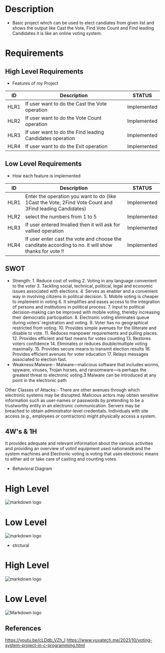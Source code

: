 # Description
* Basic project which can be used to elect candiates from given list and shows the output like Cast the Vote, Find Vote Count and Find leading Candidates it is like an online voting system.

# Requirements

## High Level Requirements
<!-- Tables -->
* Features of my Project

|   ID   |   Description    |  STATUS   |  
| ------ | ---------------- | --------- |
| HLR1   | If user want to do the Cast the Vote operation           |Implemented  |          
| HLR2   | If user want to do the Vote Count operation              |Implemented  |
| HLR3   | If user want to do the Find leading Candidates operation |Implemented  |
| HLR4   | If user want to do the Exit operation                    |Implemented  |

## Low Level Requirements
* How each feature is implemented

|   ID   |   Description    |  STATUS   |  
| ------ | ---------------- | --------- |
| HLR1   |    Enter the operation you want to do (like 1Cast the Vote, 2Find Vote Count and 3Find leading Candidates)	|Implemented|
| HLR2   |	select the numbers from 1 to 5                                                                          |Implemented|
| HLR3   |	If user entered Invalied then it will ask for vallied operation	                                        |Implemented|
| HLR4   |	If user enter cast the vote and choose the canditate according to no. it will show thanks for vote !!                                           |Implemented|

## SWOT
* Strength: 1. Reduce cost of voting  2. Voting in any language convenient to the voter 3. Tackling social, technical, political, legal and economic issues associated with elections. 4. Serves as enabler and a convenient way in involving citizens in political decision. 5. Mobile voting is cheaper to implement in voting 6. It simplifies and eases access to the integration of persons and institutions in political process. 7. Input to political decision-making can be improved with mobile voting, thereby increasing their democratic participation.  8. Electronic voting eliminates queue during voters’ registration and voting. 9. Voter has no geographical restricted from voting. 10. Provides simple avenues for the illiterate and disable to vote. 11. Reduces manpower requirements and pulling places. 12. Provides efficient and fast means for votes counting 13. Restores voters confidence 14. Eliminates or reduces double/multiple voting maximally. 15. Provides secure means to transmit election results 16. Provides efficient avenues for voter education 17. Relays messages associated to election fast.
* Weakness:Malware:-
Malware—malicious software that includes worms, spyware, viruses, Trojan horses, and ransomware—is perhaps the greatest threat to electronic voting.3 Malware can be introduced at any point in the electronic path
 
Other Classes of Attacks:-
There are other avenues through which electronic systems may be disrupted. Malicious actors may obtain sensitive information such as user-names or passwords by pretending to be a trustworthy entity in an electronic communication. Servers may be breached to obtain administrator-level credentials. Individuals with site access (e.g., employees or contractors) might physically access a system.
## 4W's & 1H
It provides adequate and relevant information about the various activities and providing an overview of votinf equipment used nationwide and the system machines and  Electronic voting is voting that uses electronic means to either aid or take care of casting and counting votes.

* Behavioral Diagram
# High Level
<!--images-->
![markdown logo](https://pdf-service-lucidchart-com.s3.amazonaws.com/ef4b389d-c97c-4ff7-99a8-79bf33e57938?X-Amz-Security-Token=IQoJb3JpZ2luX2VjEOz%2F%2F%2F%2F%2F%2F%2F%2F%2F%2FwEaCXVzLWVhc3QtMSJHMEUCICsTkxT8a5FAg7dn%2B3LeaqbarY%2FucfHOQZe86Ltz2t0VAiEApa%2BKvzpC8T7Mt7ubPt229N9nP6URUPYgMTEnuZAlqhEq%2BgMIRRAAGgw5MzU2MDY5MjYxODIiDP1un%2BPpB18EbMw2YirXA%2BQ5nqzEwkxXIGFnXh%2Fk0mWd6sqxKa3tZvTrXDILQp7Mtv14Ie4hJTjkqqwtLBxvJC3wxOTlDxBbF3LJILj21fBb7v7Exl0LI3S7LOJ9JSh%2B103%2FuyYk1hAmXU%2BXQO2GHFAvgb7%2FG00g8wB%2Btl0GAm6%2BR6%2B%2FAVyB73v5qZI1uGiOWwgMvJrnvGlUgfVK4od9QmVk4YFCaJQBwELdO9vpfP7fRkXQ7HcXDM0vFb9o17GJ7%2Bl5%2FsgpMcj4DR%2F966FrNbnwJk4SIcbqR3MdYuYN0UeXY1Bf93WLVK8lIgGyk9pdYTYWBKaFv8SYUL2BV%2F9b6JRvq4WmZTpxIb4KCcn8cK34cEOsRuL7SVpXTQqT%2FKvaEmOwGiDco%2FR0wunRjIqX%2BPCbfeay45ojVlogojylrykpGdvD2KMj9pJzqyQWE8SnqjOILkQDmvC3OAuIvW%2FcD3qJyjRXlrAzM9AD%2B41GXBz%2Fq7q7E5x5sKm8hr67ewVUZUxZ4%2F4FeDUS5FKPpaO8bBAAghVUHRgrJGRiyDdhTsDdDkPvMVZ%2FjCG%2FGT%2FI%2Fm3z7KOQQlqhIg4HAb9Djes9GH9vdlxstW3BIEhq9QFixfHNRktk3rx3MDGinyWAjODpzrXd%2FOWhIDDE782QBjqlAV6HiiN0GEeGDbIi0cbCvDXUxv9LWTYD5AJ%2FqlWzoYEFySuVZ6wNrPLcl%2BnbczgYn%2B0DRBL9xqRQst%2BzLB2iTs50tO9lncuPyK43ANtbxDKsxnqciWag%2BX1JMpnGuDKm9DP%2B1G22wLPtB947Hb125sEctvpB7GVOsFYYPR99vqVxV5u7dpA2Csrm%2Fqo2UwCpMr1sKMM0ozDAc9eGQ3amytRM5pW%2FMA%3D%3D&X-Amz-Algorithm=AWS4-HMAC-SHA256&X-Amz-Date=20220221T130217Z&X-Amz-SignedHeaders=host&X-Amz-Expires=86399&X-Amz-Credential=ASIA5TVUEXNTFKJADK4A%2F20220221%2Fus-east-1%2Fs3%2Faws4_request&X-Amz-Signature=41fe41dc06341e66a1d1571355a01558a8d346761448d72c4037f98831942e35)
# Low Level
<!--images-->
![markdown logo](https://pdf-service-lucidchart-com.s3.amazonaws.com/36c48d10-ce2d-4749-9650-3414e053a915?X-Amz-Security-Token=IQoJb3JpZ2luX2VjEO3%2F%2F%2F%2F%2F%2F%2F%2F%2F%2FwEaCXVzLWVhc3QtMSJGMEQCICRi%2FjfebxQwJoK5DOuursBx4zOlP7JxnlWm%2F0v64EaDAiAaSDrP9RYCHOqWVTezgGRnUppY%2Buoa6MtUUILE3pv%2B%2FSr6AwhGEAAaDDkzNTYwNjkyNjE4MiIMIvsDGtalf8uJuigfKtcD5nb%2FUTzAu1ZszACu%2BG23vYmDS9lLTXIh7efkXtLl%2FzrW4mCl%2B3GLKQ1eQ%2Bi88Vkl%2FS3dMv5GIiP2bQ262GNTRHeZ8Isn%2F0Zh8FmFfggtm0RHYUF8nSe%2BlCaZhKyJG%2BS2L8gdgPz%2ByN%2FdsObdpWGZ1jxVa8Eh12uTEL7x0Q0TKvqBgAKqddt9eF510HkQf77GE1m6uQK4cSXYaq2ttIqnf%2Fb3AhW%2BRocJgHXlC18M%2F9y36qOXy8LAnRKKD9rDiC5AU%2BuWZmbUAMGYjS%2BDV8LTUQuu205dCb4tRe%2BJL9XwRSKYBWO%2B38yoqOWXkNw%2FYrmCYlasTg0uk9p2Ex6knyd0U6Vsp16pW%2BmMJaeQBfM%2FEQ6h2ZT21WCyvB49NBlgEc2%2B5SAwD18lBVa9jp2CXxyYQQcUWKgrsZ2m0qct5RpeuCTKifWn25cg9n6VTQjphqivMulc5Sl8svVbCbZ%2Bc1%2BEHm5nYd35ntiAHBTUYXpBzQfhKjCsGn0i87ysqwlAnduIFcQIxYC%2F%2BWZFMfYBqAH4GUsLIRROazTfoKFPPqTHiQCvWYAR6ICq0JZThx1fdTPTqywA3EezaGxl0gS5aRphJpRUdZbbUDlIinbhPs8cdOJdKzXXjYT0MLWPzpAGOqYBKJL8SW73K00ycpPMmvhI2qs9Za0Ss4bMuFFbZwRGwxMG5hP9XBRRUhoDInjO0WQC8%2FA6%2FxO%2B%2Bii0YZfLhdCXbh40FoW%2F3uaaXyQIM36P9fKPHXJx8ructIXPdMwJKjptvRNZvpWieEvAy4bFzM7KajCVLT6KTCqbJAUMN8Ib4uJrkKSgiEGXJgaitRhZSPzcCLlmTQnWfOVa0c2So9mRQEWfMTMZHw%3D%3D&X-Amz-Algorithm=AWS4-HMAC-SHA256&X-Amz-Date=20220221T132027Z&X-Amz-SignedHeaders=host&X-Amz-Expires=86400&X-Amz-Credential=ASIA5TVUEXNTMWQ7MHJR%2F20220221%2Fus-east-1%2Fs3%2Faws4_request&X-Amz-Signature=cc160a8870886cab21eb8ccb3e72642a608373022e8010c7d29c17d5fd049c8c)
* strctural
# High Level
<!--images-->
![markdown logo](https://pdf-service-lucidchart-com.s3.amazonaws.com/1cb69b8e-7d2e-43f5-ba0f-37eb68f2bf8f?X-Amz-Security-Token=IQoJb3JpZ2luX2VjEO3%2F%2F%2F%2F%2F%2F%2F%2F%2F%2FwEaCXVzLWVhc3QtMSJGMEQCIGjlPo7iC5635dT38WRNt%2B5dKZHwJKtjSIk28svAovBqAiBQtWmcaEkowHfqpXdVpYAimOEu1Qxw6N6y1%2BXA1yT8USr6AwhGEAAaDDkzNTYwNjkyNjE4MiIM5i7Bb1%2FLJhd%2B2P4wKtcDlRgSLsSy32Y588uMq9%2BodK18oYZ83EOjFlDEXyypUvIob7T4bH%2FvfBrl5ASy0RSbHAaGzRAVuhdNPvjnhtRbfntNCfGBhdfQxDWUTEFHj0WbWpmMzPb0UAvBGnhADTr1M6%2BN1Sv2aEqoyxJ6Ul7vhjajHLAKr8zlF1r1Z8WxUktiehWTv%2FEY3PhHRGj81JLmb4dSS2b5Iqs1j0DI7Pf6qzAn%2BVMMT%2BHpbWLtwHtJ1dQ2MY3igIop%2Fu4SMslEQNv8cX3xxzWDlfprv%2FQpPUfMzITQz7jdTdvCawIfBmn9sx1%2BGyJ4awAVRYD6ajupqqj2pswxsCN2KTY%2FnvTYP5suHJ52d6wu6evh7UmzMAvs5SL%2BswOdEuXpz%2ByjLKIS6BvGi9jar2oxR%2BVRhQdHqqRtT4qvY1mEyAcdYjUrRAQnyeCGcSI1UHXCaluFQ3%2F%2FZcfUUbPt5ubxQ1UU2lmCN49b4SOFvk%2F4FBOuSCdscVQOUo%2F6ywaXUCxYUoIysiEpIxXQZ75gbdEJ1fV66fIbacGqPfebrkXAdpTqvcAZQ%2BxLhq0moR9YfD2f2ZcbLpMjEYH2arh7YcP%2BtqrfKf066gMjNWEWsKJrWwrDYTkLq6tH%2BMe8S%2BLecU1kMKuNzpAGOqYBxKRkwpw4HB2NcP0qnZfvbOVT13jTSusjWuszAtl2OfwwY3cEi2hkfc%2BQNr1jDww6QnPAYv%2BklesHY%2BeEQYt3xTdKtUFDKKtk9go6LC61bSxK9nT4AR3fggqFeFUm7avUzFbz71LSe%2Flbmtmnl0rO3ssKqSy0eCExb%2B8aqd98uqR%2FLTbfqdBKuqwGPrbRWuIFFa%2BC4kiWF8JrznUQvoKk%2FDZ9TjqmKA%3D%3D&X-Amz-Algorithm=AWS4-HMAC-SHA256&X-Amz-Date=20220221T132748Z&X-Amz-SignedHeaders=host&X-Amz-Expires=86400&X-Amz-Credential=ASIA5TVUEXNTJADHM72H%2F20220221%2Fus-east-1%2Fs3%2Faws4_request&X-Amz-Signature=0d90937838f97908e1cebbabcd72b0a890d36ab65b01587835803edc4f0f4bec)

# Low Level
<!--images-->
![Markdown logo](https://pdf-service-lucidchart-com.s3.amazonaws.com/36c48d10-ce2d-4749-9650-3414e053a915?X-Amz-Security-Token=IQoJb3JpZ2luX2VjEO3%2F%2F%2F%2F%2F%2F%2F%2F%2F%2FwEaCXVzLWVhc3QtMSJGMEQCICRi%2FjfebxQwJoK5DOuursBx4zOlP7JxnlWm%2F0v64EaDAiAaSDrP9RYCHOqWVTezgGRnUppY%2Buoa6MtUUILE3pv%2B%2FSr6AwhGEAAaDDkzNTYwNjkyNjE4MiIMIvsDGtalf8uJuigfKtcD5nb%2FUTzAu1ZszACu%2BG23vYmDS9lLTXIh7efkXtLl%2FzrW4mCl%2B3GLKQ1eQ%2Bi88Vkl%2FS3dMv5GIiP2bQ262GNTRHeZ8Isn%2F0Zh8FmFfggtm0RHYUF8nSe%2BlCaZhKyJG%2BS2L8gdgPz%2ByN%2FdsObdpWGZ1jxVa8Eh12uTEL7x0Q0TKvqBgAKqddt9eF510HkQf77GE1m6uQK4cSXYaq2ttIqnf%2Fb3AhW%2BRocJgHXlC18M%2F9y36qOXy8LAnRKKD9rDiC5AU%2BuWZmbUAMGYjS%2BDV8LTUQuu205dCb4tRe%2BJL9XwRSKYBWO%2B38yoqOWXkNw%2FYrmCYlasTg0uk9p2Ex6knyd0U6Vsp16pW%2BmMJaeQBfM%2FEQ6h2ZT21WCyvB49NBlgEc2%2B5SAwD18lBVa9jp2CXxyYQQcUWKgrsZ2m0qct5RpeuCTKifWn25cg9n6VTQjphqivMulc5Sl8svVbCbZ%2Bc1%2BEHm5nYd35ntiAHBTUYXpBzQfhKjCsGn0i87ysqwlAnduIFcQIxYC%2F%2BWZFMfYBqAH4GUsLIRROazTfoKFPPqTHiQCvWYAR6ICq0JZThx1fdTPTqywA3EezaGxl0gS5aRphJpRUdZbbUDlIinbhPs8cdOJdKzXXjYT0MLWPzpAGOqYBKJL8SW73K00ycpPMmvhI2qs9Za0Ss4bMuFFbZwRGwxMG5hP9XBRRUhoDInjO0WQC8%2FA6%2FxO%2B%2Bii0YZfLhdCXbh40FoW%2F3uaaXyQIM36P9fKPHXJx8ructIXPdMwJKjptvRNZvpWieEvAy4bFzM7KajCVLT6KTCqbJAUMN8Ib4uJrkKSgiEGXJgaitRhZSPzcCLlmTQnWfOVa0c2So9mRQEWfMTMZHw%3D%3D&X-Amz-Algorithm=AWS4-HMAC-SHA256&X-Amz-Date=20220221T132027Z&X-Amz-SignedHeaders=host&X-Amz-Expires=86400&X-Amz-Credential=ASIA5TVUEXNTMWQ7MHJR%2F20220221%2Fus-east-1%2Fs3%2Faws4_request&X-Amz-Signature=cc160a8870886cab21eb8ccb3e72642a608373022e8010c7d29c17d5fd049c8c)
## References
https://youtu.be/cLDdb_VZh_I
https://www.yuvatech.me/2021/10/voting-system-project-in-c-programming.html